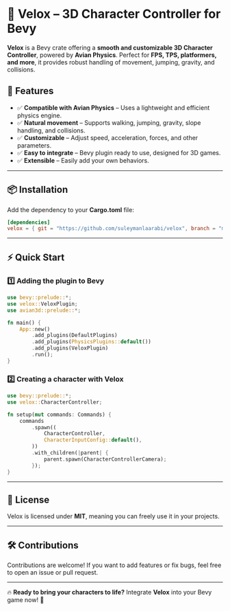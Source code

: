 # 🚀 Velox – 3D Character Controller for Bevy

**Velox** is a Bevy crate offering a **smooth and customizable 3D Character Controller**, powered by **Avian Physics**. Perfect for **FPS, TPS, platformers, and more**, it provides robust handling of movement, jumping, gravity, and collisions.

## 🌟 Features
- ✅ **Compatible with Avian Physics** – Uses a lightweight and efficient physics engine.
- ✅ **Natural movement** – Supports walking, jumping, gravity, slope handling, and collisions.
- ✅ **Customizable** – Adjust speed, acceleration, forces, and other parameters.
- ✅ **Easy to integrate** – Bevy plugin ready to use, designed for 3D games.
- ✅ **Extensible** – Easily add your own behaviors.

---

## 📦 Installation
Add the dependency to your **Cargo.toml** file:
```toml
[dependencies]
velox = { git = "https://github.com/suleymanlaarabi/velox", branch = "main"}
```

---

## ⚡ Quick Start
### 1️⃣ **Adding the plugin to Bevy**
```rust
use bevy::prelude::*;
use velox::VeloxPlugin;
use avian3d::prelude::*;

fn main() {
    App::new()
        .add_plugins(DefaultPlugins)
        .add_plugins(PhysicsPlugins::default())
        .add_plugins(VeloxPlugin)
        .run();
}
```

### 2️⃣ **Creating a character with Velox**
```rust
use bevy::prelude::*;
use velox::CharacterController;

fn setup(mut commands: Commands) {
    commands
        .spawn((
            CharacterController,
            CharacterInputConfig::default(),
        ))
        .with_children(|parent| {
            parent.spawn(CharacterControllerCamera);
        });
}
```

---

## 📜 License
Velox is licensed under **MIT**, meaning you can freely use it in your projects.

---

## 🛠️ Contributions
Contributions are welcome! If you want to add features or fix bugs, feel free to open an issue or pull request.

---

🔥 **Ready to bring your characters to life?** Integrate **Velox** into your Bevy game now! 🚀
